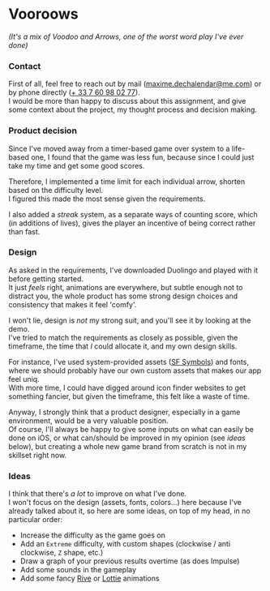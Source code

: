 # Vooroows
_(It's a mix of Voodoo and Arrows, one of the worst word play I've ever done)_

### Contact
First of all, feel free to reach out by mail ([maxime.dechalendar@me.com](mailto:maxime.dechalendar@me.com)) or by phone directly ([+ 33 7 60 98 02 77](tel:+33760980277)).  
I would be more than happy to discuss about this assignment, and give some context about the project, my thought process and decision making.

### Product decision
Since I've moved away from a timer-based game over system to a life-based one, 
I found that the game was less fun, because since I could just take my time and
get some good scores.  

Therefore, I implemented a time limit for each individual arrow, shorten based on
the difficulty level.  
I figured this made the most sense given the requirements.  

I also added a _streak_ system, as a separate ways of counting score, which (in 
additions of lives), gives the player an incentive of being correct rather than fast.  

### Design
As asked in the requirements, I've downloaded Duolingo and played with it before getting 
started.  
It just _feels_ right, animations are everywhere, but subtle enough not to distract you, 
the whole product has some strong design choices and consistency that makes it feel 'comfy'.  

I won't lie, design is _not_ my strong suit, and you'll see it by looking at the demo.  
I've tried to match the requirements as closely as possible, given the timeframe, the time 
that _I_ could allocate it, and my own design skills.  

For instance, I've used system-provided assets ([SF Symbols](https://developer.apple.com/sf-symbols/)) and fonts, 
where we should probably have our own custom assets that makes our app feel uniq.  
With more time, I could have digged around icon finder websites to get something fancier, 
but given the timeframe, this felt like a waste of time. 

Anyway, I strongly think that a product designer, especially in a game environment, would
be a very valuable position.  
Of course, I'll always be happy to give some inputs on what can easily be done on iOS, or 
what can/should be improved in my opinion (see _ideas_ below), but creating a whole new 
game brand from scratch is not in my skillset right now.  

### Ideas
I think that there's _a lot_ to improve on what I've done.  
I won't focus on the design (assets, fonts, colors...) here because I've already talked about it, so here are some ideas, on top of my head, in no particular order:  
- Increase the difficulty as the game goes on
- Add an `Extreme` difficulty, with custom shapes (clockwise / anti clockwise, `Z` shape, etc.)
- Draw a graph of your previous results overtime (as does Impulse)
- Add some sounds in the gameplay
- Add some fancy [Rive](https://rive.app) or [Lottie](https://lottiefiles.com) animations
